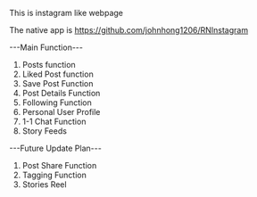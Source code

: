 This is instagram like webpage




The native app is https://github.com/johnhong1206/RNInstagram

---Main Function---
1) Posts function
2) Liked Post function 
3) Save Post Function
4) Post Details Function
5) Following Function
6) Personal User Profile
7) 1-1 Chat Function
8) Story Feeds




---Future Update Plan---
1) Post Share Function
2) Tagging Function
3) Stories Reel
